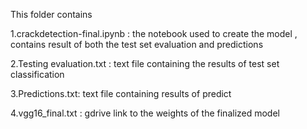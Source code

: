 This folder contains

1.crackdetection-final.ipynb : the notebook used to create the model , contains result of both the test set evaluation and predictions

2.Testing evaluation.txt : text file containing the results of test set classification

3.Predictions.txt: text file containing results of predict

4.vgg16_final.txt : gdrive link to the weights of the finalized model
